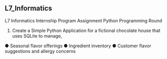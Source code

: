 ## L7_Informatics
L7 Informatics Internship Program Assignment Python Programming Round
1.	Create a Simple Python Application for a fictional chocolate house that uses SQLite to manage,


●	Seasonal flavor offerings 
●	Ingredient inventory
●	Customer flavor suggestions and allergy concerns
